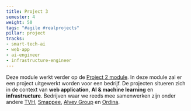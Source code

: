 ```yaml
---
title: Project 3
semester: 4
weight: 50
tags: "#agile #realprojects"
pillar: project
tracks:
- smart-tech-ai
- web-app
- ai-engineer
- infrastructure-engineer
---
```


Deze module werkt verder op de <a href="/programma/project-2/">Project 2 module</a>. In deze module zal er een project uitgewerkt worden voor een bedrijf. De projecten situeren zich in de context van **web application**, **AI &amp; machine learning** en **infrastructure**. Bedrijven waar we reeds mee samenwerken zijn onder andere <a href="https://www.tvh.com/benl/nl" target="_blank" rel="noopener">TVH</a>, <a href="https://www.smappee.com/be_nl/home" target="_blank" rel="noopener">Smappee</a>, <a href="http://www.alvey.be" target="_blank" rel="noopener">Alvey Group</a> en <a href="https://www.ordina.be/" target="_blank" rel="noopener">Ordina</a>.
